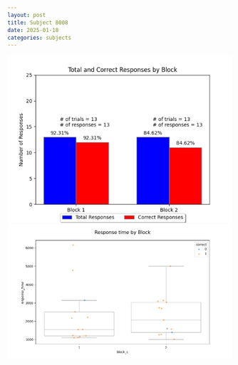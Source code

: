 ```yaml
---
layout: post
title: Subject 8008
date: 2025-01-18
categories: subjects
---
```


![](data/8008/run-14/8008_ATS_responses.png)
![](data/8008/run-14/8008_ATS_rt.png)
